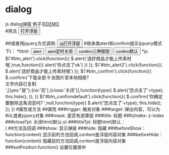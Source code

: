 # dialog
js dialog弹窗
例子见[DEMO](http://www.lovewebgames.com/jsmodule/dialog.html)  
#用法
	<link rel="stylesheet" type="text/css" href="../dist/dialog.css">
	<input type="button" id="btn_dialog" value="打开浮层"/>
	<div id="dialog-content" style="display:none;">这是内容</div>
	<script src="../src/jquery-1.9.1.min.js"></script>
	<script src="../src/dialog.js"></script>
	<script>
		var dialog = new Dialog();
		dialog.init({target:"#dialog-content",trigger:"#btn_dialog",mask:true,width:500,height:300,title:'标题'});
	</script>
##或者用jquery方式调用:
	<link rel="stylesheet" type="text/css" href="../dist/dialog.css">
	<input type="button" id="btn_dialogjquery" value="jq打开浮层"/>
	<div id="dialog-contentjq" style="display:none;">这是内容22</div>
	<script src="../src/dialog-jquery.js"></script>
	<script>
	$('#btn_dialogjquery').Dialog({target:"#dialog-contentjq",mask:true,width:500,height:300,title:'标题'})
	</script>
#继承类alert和confirm提示(jquery模式下)：
	*html:
	<link rel="stylesheet" type="text/css" href="../dist/dialog.css">
	<input type="button" id="btn_alert" value="alert"/>
	<input type="button" id="btn_alert2" value="alert定时关闭"/>
	<input type="button" id="btn_confirm" value="confirm三种按钮"/>
	<input type="button" id="btn_confirmdefault" value="confirm默认"/>
	*js:
	$('#btn_alert').click(function(){
		$.alert('选好商品才能上传素材哦',true,function(){
			alert('你点击了ok')
		})
	});
	$('#btn_alert2').click(function(){
		$.alert('选好商品才能上传素材哦')
	});
	$('#btn_confirm').click(function(){
		$.confirm('下载全部 9 张图片至本地相册?<div class="confirm-title2">文字内容已复制</div>',[{yes:"是"},{no:'否'},{close:'关闭'}],function(type){
			$.alert('您点击了'+type);
			this.hide();
		});
	})
	$('#btn_confirmdefault').click(function(){
		$.confirm('你确定要删除这条消息吗? ',null,function(type){
			$.alert('您点击了'+type);
			this.hide();
		});
	})
#属性或方法
##属性
###trigger:
		触发对象
###target:
		弹出内容，可以为#id,或者jquery对象
###mask:
		是否有遮罩层
###title:
		标题
###zIndex:
		z-index
###closeTpl:
		关闭html(默认:<span class="ui-dialog-close js-dialog-close">x</span>)
###titleTpl:
		标题html(默认：<div class="ui-dialog-title"></div>) 
##方法及回调
###show:
		显示弹层
###hide:
		隐藏
###beforeShow：function(content)
		显示前的方法回调,content是浮层内容对象
###beforeHide：function(content)
		隐藏前的方法回调,content是浮层内容对象
###setPosition:function()
		设置位置居中